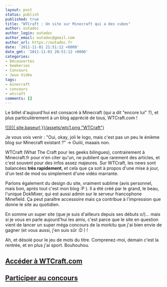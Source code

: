 ```yaml
---
layout: post
status: publish
published: true
title: "WTCraft : Un site sur Minecraft qui a des cubes"
author: outadoc
author_login: outadoc
author_email: outadoc@gmail.com
author_url: https://outadoc.fr
date: '2011-11-01 21:51:12 +0000'
date_gmt: '2011-11-01 20:51:12 +0000'
categories:
- Découvertes
- Geekeries
- Concours
- Jeux Vidéo
tags:
- minecraft
- concours
- wtcraft
comments: []
---
```

Le billet d'aujourd'hui est consacré à Minecraft (qui a dit "encore lui" ?), et plus particulièrement à un blog apprécié de tous, WTCraft.com !

[![]({{ site.baseurl }}/assets/wtc1.png "WTCraft")][1]

Je vous vois venir : "Oui, okay, joli le logo, mais c'est pas un peu le énième blog sur Minecraft existant ?" -> Ouiiii, maaais non.

WTCraft (What The Craft pour les geeks bilingues), contrairement à Minecraft.fr pour n'en citer qu'un, ne publient que rarement des articles, et c'est souvent pour des infos assez majeures. Sur WTCraft, les news sont balancées **très rapidement**, et cela que ça soit à propos d'une mise à jour, d'un test de mod ou simplement d'une vidéo marrante.

Parlons également du design du site, vraiment sublime (avis personnel, mais bon, après tout c'est mon blog :P ). Il a été créé par le grand, le beau, l'unique DokMixer, qui est aussi admin sur le serveur francophone Minefield. Ça peut paraître accessoire mais ça contribue à l'impression que donne le site au quotidien.

En somme un super site (que je suis d'ailleurs depuis ses débuts o/)… mais si je vous en parle aujourd'hui les amis, c'est parce que le site en question vient de lancer un super méga concours de la morkitu que j'ai bien envie de gagner (et vous aussi, j'en suis sûr :D ) !

Ah, et désolé pour le jeu de mots du titre. Comprenez-moi, demain c'est la rentrée, et en plus j'ai sport. Bouhouhou.

## [Accéder à WTCraft.com][1]

## [Participer au concours][2]

[1]: http://www.wtcraft.com/
[2]: http://www.wtcraft.com/concours-minecraft-xperia-play-a-gagner-6760.html

